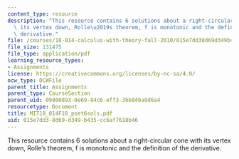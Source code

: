 ```yaml
---
content_type: resource
description: "This resource contains 6 solutions about a right-circular cone with\
  \ its vertex down, Rolle\u2019s theorem, f is monotonic and the definition of the\
  \ derivative."
file: /courses/18-014-calculus-with-theory-fall-2010/015e7dd38d69d349b435cc6af7618b46_MIT18_014F10_pset6sols.pdf
file_size: 131475
file_type: application/pdf
learning_resource_types:
- Assignments
license: https://creativecommons.org/licenses/by-nc-sa/4.0/
ocw_type: OCWFile
parent_title: Assignments
parent_type: CourseSection
parent_uid: 09800893-0e69-84c6-eff3-3bb84ba9d6a4
resourcetype: Document
title: MIT18_014F10_pset6sols.pdf
uid: 015e7dd3-8d69-d349-b435-cc6af7618b46
---
```

This resource contains 6 solutions about a right-circular cone with its vertex down, Rolle’s theorem, f is monotonic and the definition of the derivative.